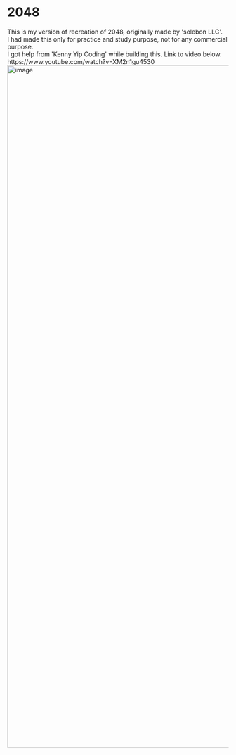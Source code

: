 <H1>2048</H1>
This is my version of recreation of 2048, originally made by 'solebon LLC'.
<br>I had made this only for practice and study purpose, not for any commercial purpose.
<br>I got help from 'Kenny Yip Coding' while building this. Link to video below.
<br>https://www.youtube.com/watch?v=XM2n1gu4530
<img width="1552" alt="image" src="https://github.com/chanbinna/2048/assets/91897225/f99284cd-08c6-43b8-ac56-fca924f70df0">


